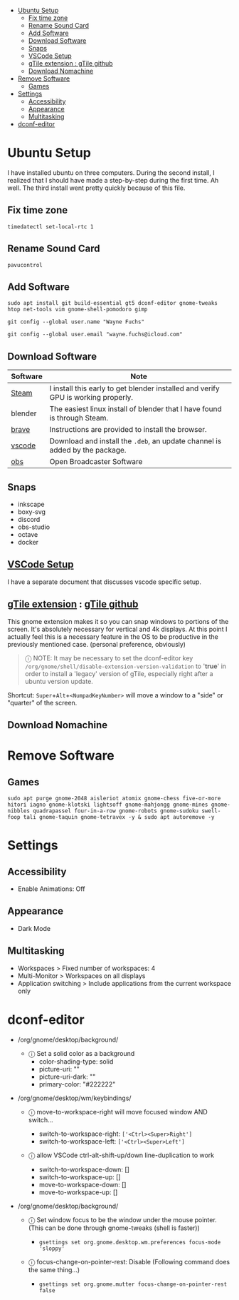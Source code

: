 - [Ubuntu Setup](#ubuntu-setup)
  - [Fix time zone](#fix-time-zone)
  - [Rename Sound Card](#rename-sound-card)
  - [Add Software](#add-software)
  - [Download Software](#download-software)
  - [Snaps](#snaps)
  - [VSCode Setup](#vscode-setup)
  - [gTile extension : gTile github](#gtile-extension--gtile-github)
  - [Download Nomachine](#download-nomachine)
- [Remove Software](#remove-software)
  - [Games](#games)
- [Settings](#settings)
  - [Accessibility](#accessibility)
  - [Appearance](#appearance)
  - [Multitasking](#multitasking)
- [dconf-editor](#dconf-editor)

# Ubuntu Setup

I have installed ubuntu on three computers. During the second install, I realized that I should have made a step-by-step during the first time. Ah well. The third install went pretty quickly because of this file.

## Fix time zone

`timedatectl set-local-rtc 1`

## Rename Sound Card

`pavucontrol`

## Add Software

`sudo apt install git build-essential gt5 dconf-editor gnome-tweaks htop net-tools vim gnome-shell-pomodoro gimp`

`git config --global user.name "Wayne Fuchs"`

`git config --global user.email "wayne.fuchs@icloud.com"`

## Download Software

| Software                                                       | Note                                                                              |
| -------------------------------------------------------------- | --------------------------------------------------------------------------------- |
| [Steam](https://store.steampowered.com/about/)                 | I install this early to get blender installed and verify GPU is working properly. |
| blender                                                        | The easiest linux install of blender that I have found is through Steam.          |
| [brave](https://brave.com/linux/#release-channel-installation) | Instructions are provided to install the browser.                                 |
| [vscode](https://code.visualstudio.com/)                       | Download and install the `.deb`, an update channel is added by the package.       |
| [obs](https://obsproject.com/download#linux)                   | Open Broadcaster Software                                                         |

## Snaps

- inkscape
- boxy-svg
- discord
- obs-studio
- octave
- docker

## [VSCode Setup](./setup-vscode.md)

I have a separate document that discusses vscode specific setup.

## [gTile extension](https://extensions.gnome.org/extension/28/gtile/) : [gTile github](https://github.com/gTile/gTile)

This gnome extension makes it so you can snap windows to portions of the screen. It's absolutely necessary for vertical and 4k displays. At this point I actually feel this is a necessary feature in the OS to be productive in the previously mentioned case. (personal preference, obviously)

> ⓘ NOTE: It may be necessary to set the dconf-editor key `/org/gnome/shell/disable-extension-version-validation` to '**true**' in order to install a 'legacy' version of gTile, especially right after a ubuntu version update.

Shortcut: `Super`+`Alt`+`<NumpadKeyNumber>` will move a window to a "side" or "quarter" of the screen.

## Download Nomachine

# Remove Software

## Games

`sudo apt purge gnome-2048 aisleriot atomix gnome-chess five-or-more hitori iagno gnome-klotski lightsoff gnome-mahjongg gnome-mines gnome-nibbles quadrapassel four-in-a-row gnome-robots gnome-sudoku swell-foop tali gnome-taquin gnome-tetravex -y & sudo apt autoremove -y`

# Settings

## Accessibility

- Enable Animations: Off

## Appearance

- Dark Mode

## Multitasking

- Workspaces > Fixed number of workspaces: 4
- Multi-Monitor > Workspaces on all displays
- Application switching > Include applications from the current workspace only

# dconf-editor

- /org/gnome/desktop/background/

  - ⓘ Set a solid color as a background
    - color-shading-type: solid
    - picture-uri: ""
    - picture-uri-dark: ""
    - primary-color: "#222222"

- /org/gnome/desktop/wm/keybindings/

  - ⓘ move-to-workspace-right will move focused window AND switch...

    - switch-to-workspace-right: `['<Ctrl><Super>Right']`
    - switch-to-workspace-left: `['<Ctrl><Super>Left']`

  - ⓘ allow VSCode ctrl-alt-shift-up/down line-duplication to work

    - switch-to-workspace-down: []
    - switch-to-workspace-up: []
    - move-to-workspace-down: []
    - move-to-workspace-up: []

- /org/gnome/desktop/background/

  - ⓘ Set window focus to be the window under the mouse pointer. (This can be done through gnome-tweaks (shell is faster))

    - `gsettings set org.gnome.desktop.wm.preferences focus-mode 'sloppy'`

  - ⓘ focus-change-on-pointer-rest: Disable (Following command does the same thing...)

    - `gsettings set org.gnome.mutter focus-change-on-pointer-rest false`
